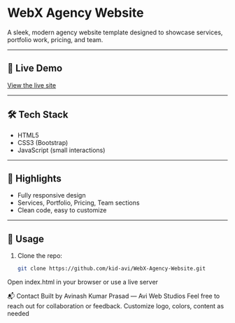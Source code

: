 # WebX Agency Website

A sleek, modern agency website template designed to showcase services, portfolio work, pricing, and team.

---

## 🚀 Live Demo

[View the live site](https://kid-avi.github.io/WebX-Agency-Website/)

---

## 🛠 Tech Stack

- HTML5  
- CSS3 (Bootstrap)  
- JavaScript (small interactions)  

---

## 📁 Highlights

- Fully responsive design  
- Services, Portfolio, Pricing, Team sections  
- Clean code, easy to customize  

---

## 🎯 Usage

1. Clone the repo:  
   ```bash
   git clone https://github.com/kid-avi/WebX-Agency-Website.git
Open index.html in your browser or use a live server

📬 Contact
Built by Avinash Kumar Prasad — Avi Web Studios
Feel free to reach out for collaboration or feedback.
Customize logo, colors, content as needed
